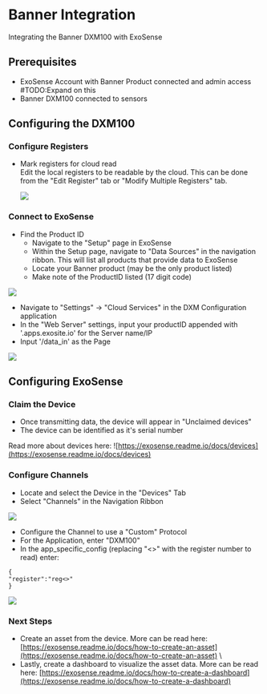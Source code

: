 # Banner Integration
Integrating the Banner DXM100 with ExoSense


## Prerequisites
- ExoSense Account with Banner Product connected and admin access #TODO:Expand on this
- Banner DXM100 connected to sensors

## Configuring the DXM100
### Configure Registers
- Mark registers for cloud read\
    Edit the local registers to be readable by the cloud. This can be done from the "Edit Register" tab or "Modify Multiple Registers" tab.
    
    ![](../../assets/Banner/DXM100_002.PNG)


### Connect to ExoSense

- Find the Product ID
    - Navigate to the "Setup" page in ExoSense
    - Within the Setup page, navigate to "Data Sources" in the navigation ribbon. This will list all products that provide data to ExoSense
    - Locate your Banner product (may be the only product listed)
    - Make note of the ProductID listed (17 digit code)

![](../../assets/Banner/ProductID.png)

- Navigate to "Settings" -> "Cloud Services" in the DXM Configuration application
- In the "Web Server" settings, input your productID appended with '.apps.exosite.io' for the Server name/IP
- Input '/data_in' as the Page

![](../../assets/Banner/DXM100_001.PNG)


## Configuring ExoSense
### Claim the Device
- Once transmitting data, the device will appear in "Unclaimed devices"
- The device can be identified as it's serial number

Read more about devices here: ![https://exosense.readme.io/docs/devices](https://exosense.readme.io/docs/devices)

### Configure Channels
- Locate and select the Device in the "Devices" Tab
- Select "Channels" in the Navigation Ribbon

![](../../assets/Banner/CreateChannel.png)
- Configure the Channel to use a "Custom" Protocol
- For the Application, enter "DXM100"
- In the app_specific_config (replacing "<>" with the register number to read) enter:
```
{
"register":"reg<>"
}
```

![](../../assets/Banner/ChannelConfiguration.png)

### Next Steps
- Create an asset from the device. More can be read here: [https://exosense.readme.io/docs/how-to-create-an-asset](https://exosense.readme.io/docs/how-to-create-an-asset) \
- Lastly, create a dashboard to visualize the asset data. More can be read here: [https://exosense.readme.io/docs/how-to-create-a-dashboard](https://exosense.readme.io/docs/how-to-create-a-dashboard)

